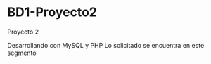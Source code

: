 # BD1-Proyecto2
Proyecto 2

Desarrollando con MySQL y PHP
Lo solicitado se encuentra en este [segmento](https://github.com/sicmmar/BD1-Proyecto2/blob/master/%5BBD1%5DProyecto.pdf)
